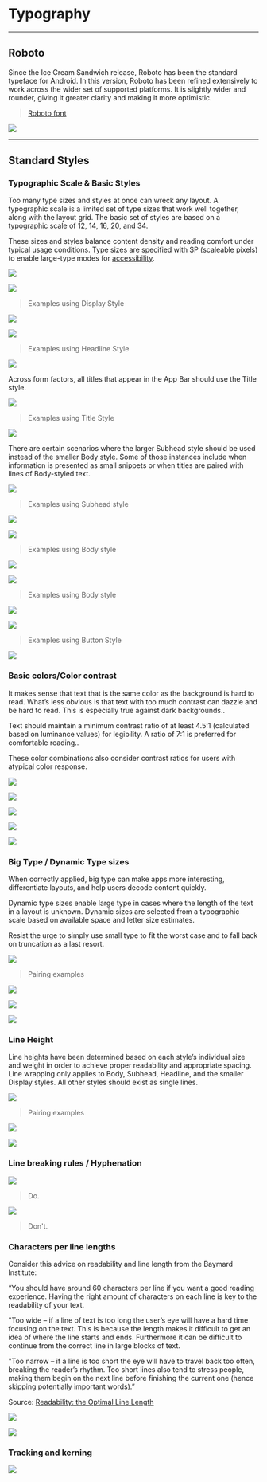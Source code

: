 # Typography

---

## Roboto

Since the Ice Cream Sandwich release, Roboto has been the standard typeface for Android. In this version, Roboto has been refined extensively to work across the wider set of supported platforms. It is slightly wider and rounder, giving it greater clarity and making it more optimistic.

> [Roboto font](http://material-design.storage.googleapis.com/downloads/RobotoTTF.zip)

![](images/style/style-typography-roboto-typography.roboto2_specimen_large_mdpi.png)

---

## Standard Styles

### Typographic Scale & Basic Styles


Too many type sizes and styles at once can wreck any layout. A typographic scale is a limited set of type sizes that work well together, along with the layout grid. The basic set of styles are based on a typographic scale of 12, 14, 16, 20, and 34.

These sizes and styles balance content density and reading comfort under typical usage conditions. Type sizes are specified with SP (scaleable pixels) to enable large-type modes for [accessibility](http://www.google.com/design/spec/usability/accessibility.html).


![](images/style/style-typography1_large_mdpi.png)

![](images/style/style-typography-8_large_mdpi.png)

> Examples using Display Style

![](images/style/style-typography2_large_mdpi.png)

![](images/style/style-typography4_large_mdpi.png)

> Examples using Headline Style

![](images/style/style-typography5_large_mdpi.png)

Across form factors, all titles that appear in the App Bar should use the Title style.

![](images/style/style-typography6_large_mdpi.png)

> Examples using Title Style

![](images/style/style-typography7_large_mdpi.png)

There are certain scenarios where the larger Subhead style should be used instead of the smaller Body style. Some of those instances include when information is presented as small snippets or when titles are paired with lines of Body-styled text.


![](images/style/style-typography9_large_mdpi.png)

> Examples using Subhead style

![](images/style/style-typography-23_large_mdpi.png)

![](images/style/style-typography10_large_mdpi.png)

> Examples using Body style

![](images/style/style-typography11_large_mdpi.png)

![](images/style/style-typography12_large_mdpi.png)

> Examples using Body style

![](images/style/style-typography13_large_mdpi.png)

![](images/style/style-typography14_large_mdpi.png)

> Examples using Button Style

![](images/style/style-typography15_large_mdpi.png)

### Basic colors/Color contrast

It makes sense that text that is the same color as the background is hard to read. What’s less obvious is that text with too much contrast can dazzle and be hard to read. This is especially true against dark backgrounds..

Text should maintain a minimum contrast ratio of at least 4.5:1 (calculated based on luminance values) for legibility. A ratio of 7:1 is preferred for comfortable reading..

These color combinations also consider contrast ratios for users with atypical color response.

![](images/style/style-typography-16_large_mdpi.png)

![](images/style/style-typography-17_large_mdpi.png)

![](images/style/style-typography-18_large_mdpi.png)

![](images/style/style-typography-19_large_mdpi.png)

![](images/style/style-typography-20_large_mdpi.png)

### Big Type / Dynamic Type sizes

When correctly applied, big type can make apps more interesting, differentiate layouts, and help users decode content quickly.

Dynamic type sizes enable large type in cases where the length of the text in a layout is unknown. Dynamic sizes are selected from a typographic scale based on available space and letter size estimates.

Resist the urge to simply use small type to fit the worst case and to fall back on truncation as a last resort.

![](images/style/style-typography-21_large_mdpi.png)

> Pairing examples

![](images/style/style-typography-22_large_mdpi.png)

![](images/style/style-typography-23_large_mdpi.png)

![](images/style/style-typography-24_large_mdpi.png)

### Line Height

Line heights have been determined based on each style’s individual size and weight in order to achieve proper readability and appropriate spacing. Line wrapping only applies to Body, Subhead, Headline, and the smaller Display styles. All other styles should exist as single lines.
 

![](images/style/style-typography-25_large_mdpi.png)

> Pairing examples

![](images/style/style-typography-27_large_mdpi.png)

![](images/style/style-typography-30_large_mdpi.png)


### Line breaking rules / Hyphenation

![](images/style/style-typography-32_large_mdpi.png)

> Do.

![](images/style/style-typography-33_large_mdpi.png)

> Don't.

### Characters per line lengths

Consider this advice on readability and line length from the Baymard Institute:

“You should have around 60 characters per line if you want a good reading experience. Having the right amount of characters on each line is key to the readability of your text.

"Too wide – if a line of text is too long the user’s eye will have a hard time focusing on the text. This is because the length makes it difficult to get an idea of where the line starts and ends. Furthermore it can be difficult to continue from the correct line in large blocks of text.

"Too narrow – if a line is too short the eye will have to travel back too often, breaking the reader’s rhythm. Too short lines also tend to stress people, making them begin on the next line before finishing the current one (hence skipping potentially important words).”

Source: [Readability: the Optimal Line Length](http://baymard.com/blog/line-length-readability)

![](images/style/style-typography-34_large_mdpi.png)

![](images/style/style-typography-34_large_mdpi.png)

### Tracking and kerning

![](images/style/style-typography-36_large_mdpi.png)




